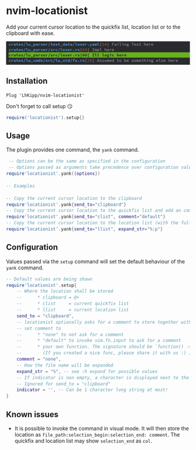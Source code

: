 # nvim-locationist

Add your current cursor location to the quickfix list, location list or to the clipboard with ease.

![](assets/example.png)

## Installation

```vim
Plug 'LhKipp/nvim-locationist'
```

Don't forget to call setup :smirk:
```lua
require('locationist').setup{}
```

## Usage

The plugin provides one command, the `yank` command.
```lua
 -- Options can be the same as specified in the configuration
 -- Options passed as arguments take precedence over configuration values
require'locationist'.yank({options})

-- Examples

-- Copy the current cursor location to the clipboard
require'locationist'.yank{send_to="clipboard"}
-- Copy the current cursor location to the quickfix list and add an comment
require'locationist'.yank{send_to="clist", comment="default"}
-- Copy the current cursor location to the location list (with the full file path)
require'locationist'.yank{send_to="llist", expand_str="%:p"}
```

## Configuration
Values passed via the `setup` command will set the default behaviour of the `yank` command.
```lua
-- Default values are being shown
require'locationist'.setup{
    -- Where the location shall be stored
    --      * clipboard = @+
    --      * clist     = current quickfix list
    --      * llist     = current location list
    send_to = "clipboard",
    -- locationist optionally asks for a comment to store together with the location
    -- set comment to
    --      * "none" to not ask for a comment
    --      * "default" to invoke vim.fn.input to ask for a comment
    --      * your own function. The signature should be `function() -> string`
    --        (If you created a nice func, please share it with us :) )
    comment = "none",
    -- How the file name will be expanded
    expand_str = "%", -- see :h expand for possible values
    -- If indicator is non empty, a character is displayed next to the line number in the llist/clist
    -- Ignored for send_to = "clipboard"
    indicator = '', -- Can be 1 character long string at most!
}
```

## Known issues
* It is possible to invoke the command in visual mode. It will then store the location as `file_path:selection_begin:selection_end: comment`. The quickfix and location list may show `selection_end` as `col`.
